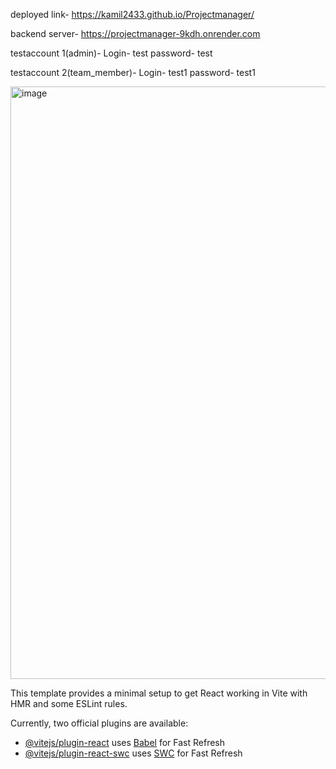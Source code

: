 deployed link- https://kamil2433.github.io/Projectmanager/

backend server- https://projectmanager-9kdh.onrender.com

testaccount 1(admin)-
Login- test
password- test

testaccount 2(team_member)- 
Login- test1
password- test1


<img width="948" alt="image" src="https://github.com/user-attachments/assets/774c9fd5-2083-4692-9606-acad2781f31e">








This template provides a minimal setup to get React working in Vite with HMR and some ESLint rules.

Currently, two official plugins are available:

- [@vitejs/plugin-react](https://github.com/vitejs/vite-plugin-react/blob/main/packages/plugin-react/README.md) uses [Babel](https://babeljs.io/) for Fast Refresh
- [@vitejs/plugin-react-swc](https://github.com/vitejs/vite-plugin-react-swc) uses [SWC](https://swc.rs/) for Fast Refresh
